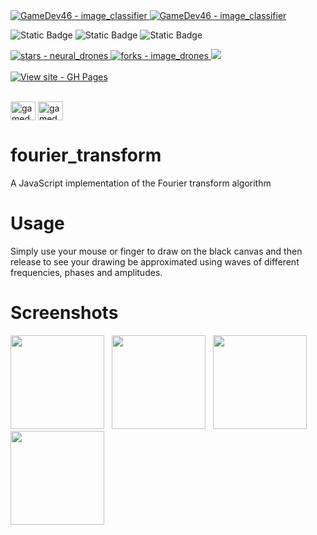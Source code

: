 <a href="https://github.com/GameDev46" title="Go to profile">
    <img src="https://img.shields.io/static/v1?label=GameDev46&message=|&color=Green&logo=github&style=for-the-badge&labelColor=1f1f22" alt="GameDev46 - image_classifier">
    <img src="https://img.shields.io/badge/Version-0.6.5-green?style=for-the-badge&labelColor=1f1f22&color=Green" alt="GameDev46 - image_classifier">
</a>


![Static Badge](https://img.shields.io/badge/--1f1f22?style=for-the-badge&logo=HTML5)
![Static Badge](https://img.shields.io/badge/--1f1f22?style=for-the-badge&logo=CSS3&logoColor=6060ef)
![Static Badge](https://img.shields.io/badge/--1f1f22?style=for-the-badge&logo=JavaScript)
    
<a href="https://github.com/GameDev46/fourier_transform/stargazers">
    <img src="https://img.shields.io/github/stars/GameDev46/fourier_transform?style=for-the-badge&labelColor=1f1f22" alt="stars - neural_drones">
</a>

<a href="https://github.com/GameDev46/fourier_transform/forks">
    <img src="https://img.shields.io/github/forks/GameDev46/fourier_transform?style=for-the-badge&labelColor=1f1f22" alt="forks - image_drones">
</a>

<a href="https://github.com/GameDev46/fourier_transform/issues">
    <img src="https://img.shields.io/github/issues/GameDev46/fourier_transform?style=for-the-badge&labelColor=1f1f22&color=blue"/>
 </a>

<br>
<br>

<div align="left">
<a href="https://gamedev46.github.io/fourier_transform/">
    <img src="https://img.shields.io/badge/View_site-GH_Pages-2ea44f?style=for-the-badge&labelColor=1f1f22" alt="View site - GH Pages">
</a>
</div>

<br>

<p align="left">
<a href="https://twitter.com/gamedev46" target="blank"><img align="center" src="https://raw.githubusercontent.com/rahuldkjain/github-profile-readme-generator/master/src/images/icons/Social/twitter.svg" alt="gamedev46" height="30" width="40" /></a>
<a href="https://www.youtube.com/c/gamedev46" target="blank"><img align="center" src="https://raw.githubusercontent.com/rahuldkjain/github-profile-readme-generator/master/src/images/icons/Social/youtube.svg" alt="gamedev46" height="30" width="40" /></a>
</p>


# fourier_transform

A JavaScript implementation of the Fourier transform algorithm

# Usage

Simply use your mouse or finger to draw on the black canvas and then release to see your drawing be approximated using waves of different frequencies, phases and amplitudes.

# Screenshots

<p>
    <img src="https://github.com/GameDev46/fourier_transform/assets/76485006/0669a6d4-9257-47de-ac44-561eef9e7e67" height="150">
    &nbsp;
    <img src="https://github.com/GameDev46/fourier_transform/assets/76485006/77d3ab0c-b2e9-4c0e-bc13-fbeac55acee5" height="150">
    &nbsp;
    <img src="https://github.com/GameDev46/fourier_transform/assets/76485006/03709010-fb73-4813-8a5f-2b09f35bdbfb" height="150">
    &nbsp;
    <img src="https://github.com/GameDev46/fourier_transform/assets/76485006/8d840cb6-8fd2-4f83-be44-34753d68cca3" height="150">
</p>
